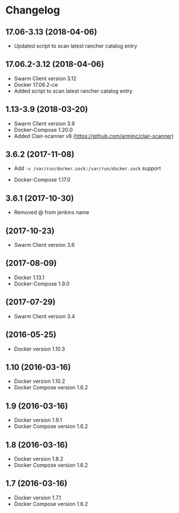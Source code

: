 # Changelog


## 17.06-3.13 (2018-04-06)

- Updated script to scan latest rancher catalog entry

## 17.06.2-3.12 (2018-04-06)

- Swarm Client version 3.12
- Docker 17.06.2-ce
- Added script to scan latest rancher catalog entry

## 1.13-3.9 (2018-03-20)

- Swarm Client version 3.9
- Docker-Compose 1.20.0
- Added Clair-scanner v8 (https://github.com/arminc/clair-scanner)

## 3.6.2 (2017-11-08)

- Add `-v /var/run/docker.sock:/var/run/docker.sock` support

- Docker-Compose 1.17.0

## 3.6.1 (2017-10-30)

- Removed @ from jenkins name

## (2017-10-23)

- Swarm Client version 3.6

## (2017-08-09)

- Docker 1.13.1
- Docker-Compose 1.9.0

## (2017-07-29)

- Swarm Client version 3.4

## (2016-05-25)

- Docker version 1.10.3

## 1.10 (2016-03-16)

- Docker version 1.10.2
- Docker Compose version 1.6.2

## 1.9 (2016-03-16)

- Docker version 1.9.1
- Docker Compose version 1.6.2

## 1.8 (2016-03-16)

- Docker version 1.8.2
- Docker Compose version 1.6.2

## 1.7 (2016-03-16)

- Docker version 1.7.1
- Docker Compose version 1.6.2
